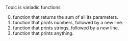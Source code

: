 Topic is variadic functions

0. function that returns the sum of all its parameters.
1. function that prints numbers, followed by a new line.
2. function that prints strings, followed by a new line.
3. function that prints anything.
